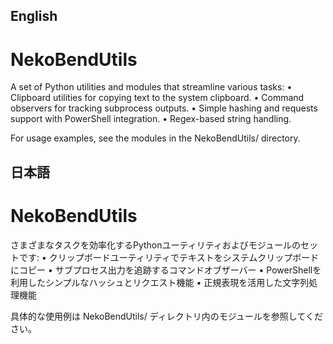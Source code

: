 ## English
# NekoBendUtils

A set of Python utilities and modules that streamline various tasks:
• Clipboard utilities for copying text to the system clipboard.
• Command observers for tracking subprocess outputs.
• Simple hashing and requests support with PowerShell integration.
• Regex-based string handling.

For usage examples, see the modules in the NekoBendUtils/ directory.

## 日本語
# NekoBendUtils

さまざまなタスクを効率化するPythonユーティリティおよびモジュールのセットです:
• クリップボードユーティリティでテキストをシステムクリップボードにコピー
• サブプロセス出力を追跡するコマンドオブザーバー
• PowerShellを利用したシンプルなハッシュとリクエスト機能
• 正規表現を活用した文字列処理機能

具体的な使用例は NekoBendUtils/ ディレクトリ内のモジュールを参照してください。